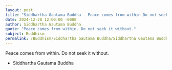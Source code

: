 ```yaml
---
layout: post
title: "Siddhartha Gautama Buddha - Peace comes from within Do not seek it"
date: 2024-12-28 12:00:00 -0000
author: Siddhartha Gautama Buddha
quote: "Peace comes from within. Do not seek it without."
subject: Buddhism
permalink: /Buddhism/Siddhartha Gautama Buddha/Siddhartha Gautama Buddha - Peace comes from within Do not seek it
---
```


Peace comes from within. Do not seek it without.

- Siddhartha Gautama Buddha
